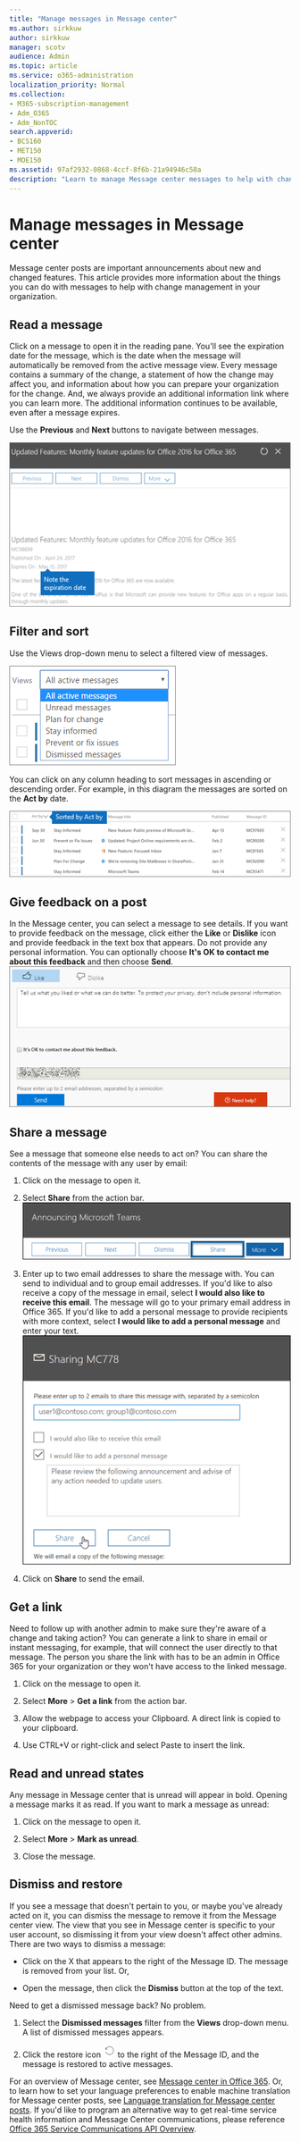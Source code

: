 ```yaml
---
title: "Manage messages in Message center"
ms.author: sirkkuw
author: sirkkuw
manager: scotv
audience: Admin
ms.topic: article
ms.service: o365-administration
localization_priority: Normal
ms.collection: 
- M365-subscription-management 
- Adm_O365
- Adm_NonTOC
search.appverid:
- BCS160
- MET150
- MOE150
ms.assetid: 97af2932-0868-4ccf-8f6b-21a94946c58a    
description: "Learn to manage Message center messages to help with change management."
---
```


# Manage messages in Message center

Message center posts are important announcements about new and changed features. This article provides more information about the things you can do with messages to help with change management in your organization.
  
## Read a message

Click on a message to open it in the reading pane. You'll see the expiration date for the message, which is the date when the message will automatically be removed from the active message view. Every message contains a summary of the change, a statement of how the change may affect you, and information about how you can prepare your organization for the change. And, we always provide an additional information link where you can learn more. The additional information continues to be available, even after a message expires.
  
Use the **Previous** and **Next** buttons to navigate between messages. 
  
![Example message with expiration date](../media/e47cd136-3f17-4559-be1c-2787ebb411dc.png)

## Filter and sort

Use the Views drop-down menu to select a filtered view of messages.
  
![Message Center views menu with filters](../media/5df2d11b-2547-4430-ae75-5bbe48a5a139.png)
  
You can click on any column heading to sort messages in ascending or descending order. For example, in this diagram the messages are sorted on the **Act by** date. 
  
![Message center sorted by Act by column](../media/10342802-0bd7-4dd3-9003-e86ff226f85a.png)

## Give feedback on a post

In the Message center, you can select a message to see details. 
If you want to provide feedback on the message, click either the **Like** or **Dislike** icon and provide feedback in the text box that appears. Do not provide any personal information. You can optionally choose **It's OK to contact me about this feedback** and then choose **Send**.
![Provide feedback on a message center post.](../media/Providefeedback-on-message-center-post.png)
  
## Share a message

See a message that someone else needs to act on? You can share the contents of the message with any user by email:
  
1. Click on the message to open it.
    
2. Select **Share** from the action bar.<br/>![Message center post action bar](../media/43f6adc4-8cf9-4437-8e25-dc9c7367301d.png)
  
3. Enter up to two email addresses to share the message with. You can send to individual and to group email addresses. If you'd like to also receive a copy of the message in email, select **I would also like to receive this email**. The message will go to your primary email address in Office 365. If you'd like to add a personal message to provide recipients with more context, select **I would like to add a personal message** and enter your text.<br/>![Message sharing screen](../media/c490096e-ba8b-412d-92ab-2dfed223da11.png)
  
4. Click on **Share** to send the email. 
    
## Get a link

Need to follow up with another admin to make sure they're aware of a change and taking action? You can generate a link to share in email or instant messaging, for example, that will connect the user directly to that message. The person you share the link with has to be an admin in Office 365 for your organization or they won't have access to the linked message.
  
1. Click on the message to open it.
    
2. Select **More** \> **Get a link** from the action bar.
    
3. Allow the webpage to access your Clipboard. A direct link is copied to your clipboard.
    
4. Use CTRL+V or right-click and select Paste to insert the link.
    
## Read and unread states

Any message in Message center that is unread will appear in bold. Opening a message marks it as read. If you want to mark a message as unread:
  
1. Click on the message to open it.
    
2. Select **More** \> **Mark as unread**.
    
3. Close the message.
    
## Dismiss and restore

If you see a message that doesn't pertain to you, or maybe you've already acted on it, you can dismiss the message to remove it from the Message center view. The view that you see in Message center is specific to your user account, so dismissing it from your view doesn't affect other admins. There are two ways to dismiss a message:
  
- Click on the X that appears to the right of the Message ID. The message is removed from your list. Or,
    
- Open the message, then click the **Dismiss** button at the top of the text. 
    
Need to get a dismissed message back? No problem.
  
1. Select the **Dismissed messages** filter from the **Views** drop-down menu. A list of dismissed messages appears. 
    
2. Click the restore icon ![Refresh icon](../media/4565dd14-7d6a-4c42-91b7-91cc34977a43.png) to the right of the Message ID, and the message is restored to active messages. 
    
For an overview of Message center, see [Message center in Office 365](message-center.md). Or, to learn how to set your language preferences to enable machine translation for Message center posts, see [Language translation for Message center posts](language-translation-for-message-center-posts.md). If you'd like to program an alternative way to get real-time service health information and Message Center communications, please reference [Office 365 Service Communications API Overview](https://go.microsoft.com/fwlink/p/?linkid=848507).
  

